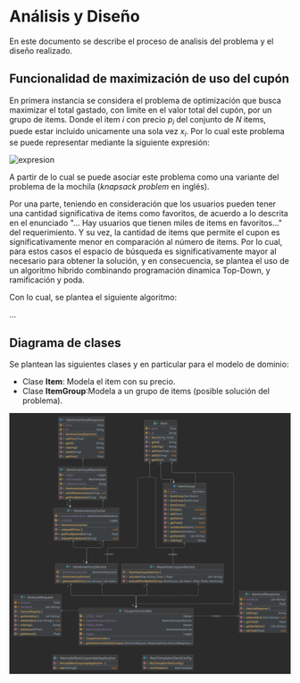 # Análisis y Diseño

En este documento se describe el proceso de analisis del problema y el diseño realizado.

## Funcionalidad de maximización de uso del cupón

En primera instancia se considera el problema de optimización que busca maximizar el total gastado, con limite en el valor total del cupón, por un grupo de items. Donde el item _i_ con precio _p<sub>i</sub>_ del conjunto de _N_ items, puede estar incluido unicamente una sola vez _x<sub>i</sub>_. Por lo cual este problema se puede representar mediante la siguiente expresión:

<img src="https://latex.codecogs.com/png.image?\dpi{100}&space;\bg_white&space;max\left(\sum_{i=1}^{N}&space;p_i&space;x_i\right),&space;\sum_{i=1}^{N}&space;p_i&space;x_i&space;\leq&space;total,&space;x_i&space;\in&space;\{0,1\}" title="\bg_white max\(\sum_{i=1}^{N} p_i x_i\), \sum_{i=1}^{N} p_i x_i \leq total, x_i \in \{0,1\}"  alt="expresion"/>

A partir de lo cual se puede asociar este problema como una variante del problema de la mochila (_knapsack problem_ en inglés).

Por una parte, teniendo en consideración que los usuarios pueden tener una cantidad significativa de items como favoritos, de acuerdo a lo descrita en el enunciado "... Hay usuarios que tienen miles de items en favoritos..." del requerimiento. Y su vez, la cantidad de items que permite el cupon es significativamente menor en comparación al número de items. Por lo cual, para estos casos el espacio de búsqueda es significativamente mayor al necesario para obtener la solución, y en consecuencia, se plantea el uso de un algoritmo hibrido combinando programación dinamica Top-Down, y ramificación y poda. 

Con lo cual, se plantea el siguiente algoritmo:

...

## Diagrama de clases

Se plantean las siguientes clases y en particular para el modelo de dominio:

- Clase __Item__: Modela el item con su precio.
- Clase __ItemGroup__:Modela a un grupo de items (posible solución del problema).

![Diagrama de Clases](doc/class_diagram.png "Diagrama de clases")
